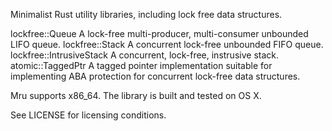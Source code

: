 Minimalist Rust utility libraries, including lock free data structures.

 lockfree::Queue          A lock-free multi-producer, multi-consumer unbounded
                          LIFO queue.
 lockfree::Stack          A concurrent lock-free unbounded FIFO queue.
 lockfree::IntrusiveStack A concurrent, lock-free, instrusive stack.
 atomic::TaggedPtr        A tagged pointer implementation suitable for
                          implementing ABA protection for concurrent lock-free
                          data structures.

Mru supports x86_64. The library is built and tested on OS X.

See LICENSE for licensing conditions.

